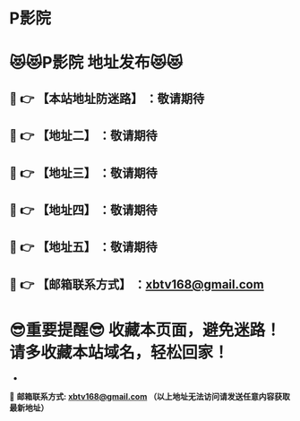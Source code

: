 # P影院
:heart_eyes_cat::heart_eyes_cat:P影院 地址发布:heart_eyes_cat::heart_eyes_cat:
==
:kiss: :point_right: 【本站地址防迷路】 ：敬请期待
------
:kiss: :point_right: 【地址二】 ：敬请期待
------
:kiss: :point_right: 【地址三】 ：敬请期待
------
:kiss: :point_right: 【地址四】 ：敬请期待
------
:kiss: :point_right: 【地址五】 ：敬请期待
------
:kiss: :point_right: 【邮箱联系方式】 ：xbtv168@gmail.com
------
:sunglasses:重要提醒:sunglasses: 收藏本页面，避免迷路！请多收藏本站域名，轻松回家！
==

-

:e-mail: __邮箱联系方式: xbtv168@gmail.com （以上地址无法访问请发送任意内容获取最新地址）__
